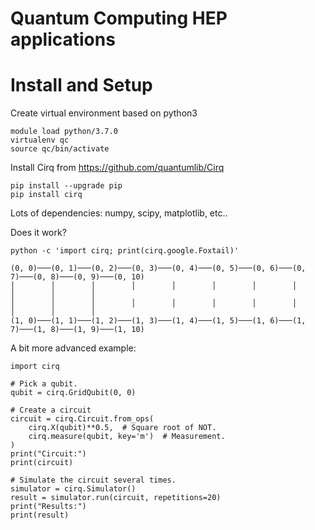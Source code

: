 # Quantum Computing HEP applications

Install and Setup
=================

Create virtual environment based on python3
```
module load python/3.7.0
virtualenv qc
source qc/bin/activate
```

Install Cirq from https://github.com/quantumlib/Cirq

```
pip install --upgrade pip
pip install cirq
```

Lots of dependencies: numpy, scipy, matplotlib, etc..

Does it work?

```
python -c 'import cirq; print(cirq.google.Foxtail)'

(0, 0)───(0, 1)───(0, 2)───(0, 3)───(0, 4)───(0, 5)───(0, 6)───(0, 7)───(0, 8)───(0, 9)───(0, 10)
│        │        │        │        │        │        │        │        │        │        │
│        │        │        │        │        │        │        │        │        │        │
(1, 0)───(1, 1)───(1, 2)───(1, 3)───(1, 4)───(1, 5)───(1, 6)───(1, 7)───(1, 8)───(1, 9)───(1, 10)
```

A bit more advanced example:

```
import cirq

# Pick a qubit.
qubit = cirq.GridQubit(0, 0)

# Create a circuit
circuit = cirq.Circuit.from_ops(
    cirq.X(qubit)**0.5,  # Square root of NOT.
    cirq.measure(qubit, key='m')  # Measurement.
)
print("Circuit:")
print(circuit)

# Simulate the circuit several times.
simulator = cirq.Simulator()
result = simulator.run(circuit, repetitions=20)
print("Results:")
print(result)
```